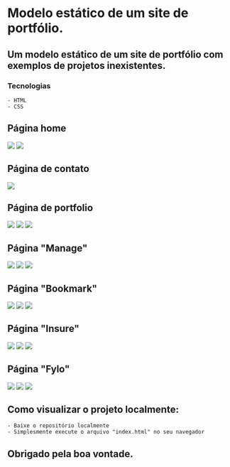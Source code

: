 # Modelo estático de um site de portfólio.

## Um modelo estático de um site de portfólio com exemplos de projetos inexistentes.

### Tecnologias
	- HTML
	- CSS

## Página home
<img src="./mdAssets/portStaticHome1.jpg">
<img src="./mdAssets/portStaticHome2.jpg">

## Página de contato
<img src="./mdAssets/portStaticContact.jpg">

## Página de portfolio
<img src="./mdAssets/portStaticPortfolio1.jpg">
<img src="./mdAssets/portStaticPortfolio2.jpg">
<img src="./mdAssets/portStaticPortfolio3.jpg">

## Página "Manage"
<img src="./mdAssets/portStaticManage1.jpg">
<img src="./mdAssets/portStaticManage2.jpg">
<img src="./mdAssets/portStaticManage3.jpg">

## Página "Bookmark"
<img src="./mdAssets/portStaticBookmark1.jpg">
<img src="./mdAssets/portStaticBookmark2.jpg">
<img src="./mdAssets/portStaticBookmark3.jpg">

## Página "Insure"
<img src="./mdAssets/portStaticInsure1.jpg">
<img src="./mdAssets/portStaticInsure2.jpg">
<img src="./mdAssets/portStaticInsure3.jpg">

## Página "Fylo"
<img src="./mdAssets/portStaticFylo1.jpg">
<img src="./mdAssets/portStaticFylo2.jpg">
<img src="./mdAssets/portStaticFylo3.jpg">


## Como visualizar o projeto localmente:
    - Baixe o repositório localmente
    - Simplesmente execute o arquivo "index.html" no seu navegador

## Obrigado pela boa vontade.
